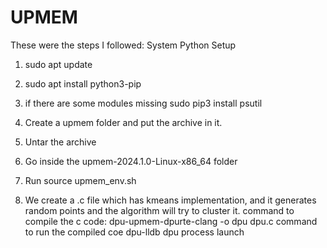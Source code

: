 # UPMEM
These were the steps I followed:
System Python Setup
1) sudo apt update
2) sudo apt install python3-pip
3) if there are some modules missing sudo pip3 install psutil

0) Create a upmem folder and put the archive in it.
1) Untar the archive
2) Go inside the upmem-2024.1.0-Linux-x86_64 folder
3) Run source upmem_env.sh
0) We create a .c file which has kmeans implementation, and it generates random points and the algorithm will try to cluster it.
command to compile the c code: 
dpu-upmem-dpurte-clang -o dpu dpu.c
command to run the compiled coe
dpu-lldb dpu
process launch
